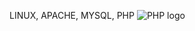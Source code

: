 LINUX, APACHE, MYSQL, PHP
![PHP logo](https://stephenainsworth.com/wp-content/uploads/2023/04/laravel-vs-wordpress-which-one-should-you-be-using-large_image-930x425.png)
